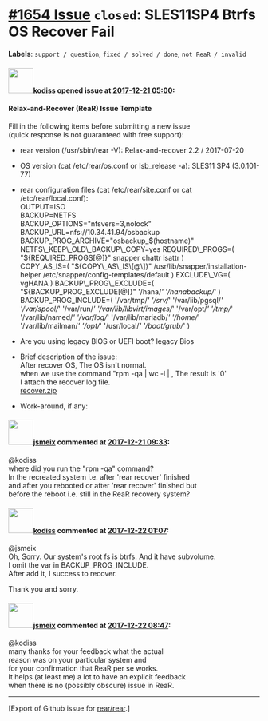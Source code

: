 [\#1654 Issue](https://github.com/rear/rear/issues/1654) `closed`: SLES11SP4 Btrfs OS Recover Fail
==================================================================================================

**Labels**: `support / question`, `fixed / solved / done`,
`not ReaR / invalid`

#### <img src="https://avatars.githubusercontent.com/u/19543458?v=4" width="50">[kodiss](https://github.com/kodiss) opened issue at [2017-12-21 05:00](https://github.com/rear/rear/issues/1654):

#### Relax-and-Recover (ReaR) Issue Template

Fill in the following items before submitting a new issue  
(quick response is not guaranteed with free support):

-   rear version (/usr/sbin/rear -V): Relax-and-recover 2.2 / 2017-07-20

-   OS version (cat /etc/rear/os.conf or lsb\_release -a): SLES11 SP4
    (3.0.101-77)

-   rear configuration files (cat /etc/rear/site.conf or cat
    /etc/rear/local.conf):  
    OUTPUT=ISO  
    BACKUP=NETFS  
    BACKUP\_OPTIONS="nfsvers=3,nolock"  
    BACKUP\_URL=nfs://10.34.41.94/osbackup  
    BACKUP\_PROG\_ARCHIVE="osbackup\_$(hostname)"  
    NETFS\_KEEP\_OLD\_BACKUP\_COPY=yes  
    REQUIRED\_PROGS=( "${REQUIRED\_PROGS\[@\]}" snapper chattr lsattr
    )  
    COPY\_AS\_IS=( "${COPY\_AS\_IS\[@\]}"
    /usr/lib/snapper/installation-helper
    /etc/snapper/config-templates/default )  
    EXCLUDE\_VG=( vgHANA )  
    BACKUP\_PROG\_EXCLUDE=( "${BACKUP\_PROG\_EXCLUDE\[@\]}" '/hana/*'
    '/hanabackup/*' )  
    BACKUP\_PROG\_INCLUDE=( '/var/tmp/*' '/srv/*' '/var/lib/pgsql/*'
    '/var/spool/*' '/var/run/*' '/var/lib/libvirt/images/*' '/var/opt/*'
    '/tmp/*' '/var/lib/named/*' '/var/log/*' '/var/lib/mariadb/*'
    '/home/*' '/var/lib/mailman/*' '/opt/*' '/usr/local/*'
    '/boot/grub/*' )

-   Are you using legacy BIOS or UEFI boot? legacy Bios

-   Brief description of the issue:  
    After recover OS, The OS isn't normal.  
    when we use the command "rpm -qa | wc -l | , The result is '0'  
    I attach the recover log file.  
    [recover.zip](https://github.com/rear/rear/files/1577976/recover.zip)

-   Work-around, if any:

#### <img src="https://avatars.githubusercontent.com/u/1788608?u=925fc54e2ce01551392622446ece427f51e2f0ce&v=4" width="50">[jsmeix](https://github.com/jsmeix) commented at [2017-12-21 09:33](https://github.com/rear/rear/issues/1654#issuecomment-353303282):

@kodiss  
where did you run the "rpm -qa" command?  
In the recreated system i.e. after 'rear recover' finished  
and after you rebooted or after 'rear recover' finished but  
before the reboot i.e. still in the ReaR recovery system?

#### <img src="https://avatars.githubusercontent.com/u/19543458?v=4" width="50">[kodiss](https://github.com/kodiss) commented at [2017-12-22 01:07](https://github.com/rear/rear/issues/1654#issuecomment-353496875):

@jsmeix  
Oh, Sorry. Our system's root fs is btrfs. And it have subvolume.  
I omit the var in BACKUP\_PROG\_INCLUDE.  
After add it, I success to recover.

Thank you and sorry.

#### <img src="https://avatars.githubusercontent.com/u/1788608?u=925fc54e2ce01551392622446ece427f51e2f0ce&v=4" width="50">[jsmeix](https://github.com/jsmeix) commented at [2017-12-22 08:47](https://github.com/rear/rear/issues/1654#issuecomment-353551624):

@kodiss  
many thanks for your feedback what the actual  
reason was on your particular system and  
for your confirmation that ReaR per se works.  
It helps (at least me) a lot to have an explicit feedback  
when there is no (possibly obscure) issue in ReaR.

------------------------------------------------------------------------

\[Export of Github issue for
[rear/rear](https://github.com/rear/rear).\]
